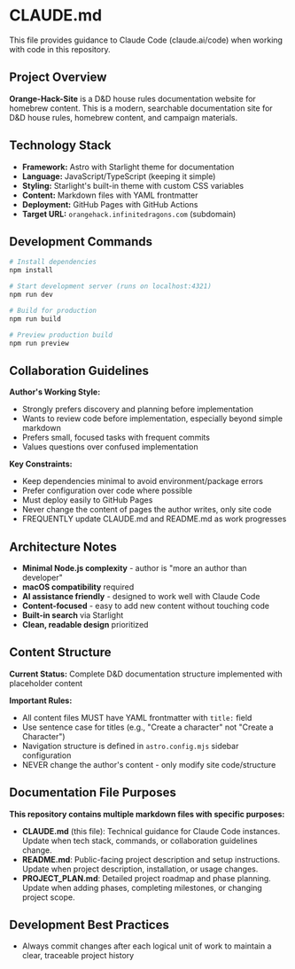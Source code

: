 # CLAUDE.md

This file provides guidance to Claude Code (claude.ai/code) when working with code in this repository.

## Project Overview

**Orange-Hack-Site** is a D&D house rules documentation website for homebrew content. This is a modern, searchable documentation site for D&D house rules, homebrew content, and campaign materials.

## Technology Stack

- **Framework:** Astro with Starlight theme for documentation
- **Language:** JavaScript/TypeScript (keeping it simple)
- **Styling:** Starlight's built-in theme with custom CSS variables
- **Content:** Markdown files with YAML frontmatter
- **Deployment:** GitHub Pages with GitHub Actions
- **Target URL:** `orangehack.infinitedragons.com` (subdomain)

## Development Commands

```bash
# Install dependencies
npm install

# Start development server (runs on localhost:4321)
npm run dev

# Build for production
npm run build

# Preview production build
npm run preview
```

## Collaboration Guidelines

**Author's Working Style:**
- Strongly prefers discovery and planning before implementation
- Wants to review code before implementation, especially beyond simple markdown
- Prefers small, focused tasks with frequent commits
- Values questions over confused implementation

**Key Constraints:**
- Keep dependencies minimal to avoid environment/package errors
- Prefer configuration over code where possible
- Must deploy easily to GitHub Pages
- Never change the content of pages the author writes, only site code
- FREQUENTLY update CLAUDE.md and README.md as work progresses

## Architecture Notes

- **Minimal Node.js complexity** - author is "more an author than developer"
- **macOS compatibility** required
- **AI assistance friendly** - designed to work well with Claude Code
- **Content-focused** - easy to add new content without touching code
- **Built-in search** via Starlight
- **Clean, readable design** prioritized

## Content Structure

**Current Status:** Complete D&D documentation structure implemented with placeholder content

**Important Rules:**
- All content files MUST have YAML frontmatter with `title:` field
- Use sentence case for titles (e.g., "Create a character" not "Create a Character")
- Navigation structure is defined in `astro.config.mjs` sidebar configuration
- NEVER change the author's content - only modify site code/structure

## Documentation File Purposes

**This repository contains multiple markdown files with specific purposes:**

- **CLAUDE.md** (this file): Technical guidance for Claude Code instances. Update when tech stack, commands, or collaboration guidelines change.
- **README.md**: Public-facing project description and setup instructions. Update when project description, installation, or usage changes.
- **PROJECT_PLAN.md**: Detailed project roadmap and phase planning. Update when adding phases, completing milestones, or changing project scope.

## Development Best Practices

- Always commit changes after each logical unit of work to maintain a clear, traceable project history